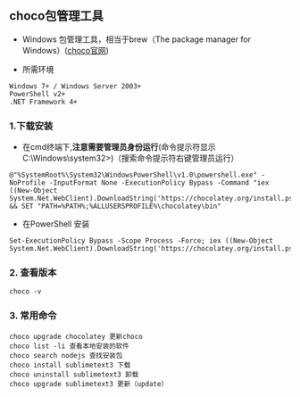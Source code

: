 ## choco包管理工具
- Windows 包管理工具，相当于brew（The package manager for Windows）([choco官网](https://chocolatey.org/))

- 所需环境
```
Windows 7+ / Windows Server 2003+
PowerShell v2+
.NET Framework 4+
```

### 1.下载安装
- 在cmd终端下,**注意需要管理员身份运行**(命令提示符显示C:\Windows\system32>)（搜索命令提示符右键管理员运行）
```shell
@"%SystemRoot%\System32\WindowsPowerShell\v1.0\powershell.exe" -NoProfile -InputFormat None -ExecutionPolicy Bypass -Command "iex ((New-Object System.Net.WebClient).DownloadString('https://chocolatey.org/install.ps1'))" && SET "PATH=%PATH%;%ALLUSERSPROFILE%\chocolatey\bin"
```

- 在PowerShell 安装
```shell
Set-ExecutionPolicy Bypass -Scope Process -Force; iex ((New-Object System.Net.WebClient).DownloadString('https://chocolatey.org/install.ps1'))
```

### 2. 查看版本
```
choco -v
```

### 3. 常用命令
```
choco upgrade chocolatey 更新choco
choco list -li 查看本地安装的软件
choco search nodejs 查找安装包
choco install sublimetext3 下载
choco uninstall sublimetext3 卸载
choco upgrade sublimetext3 更新（update）
```